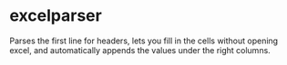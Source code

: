 # excelparser
Parses the first line for headers, lets you fill in the cells without opening excel, and automatically appends the values under the right columns.
